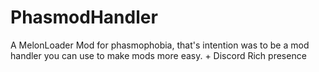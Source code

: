 # PhasmodHandler
A MelonLoader Mod for phasmophobia, that's intention was to be a mod handler you can use to make mods more easy. + Discord Rich presence 
